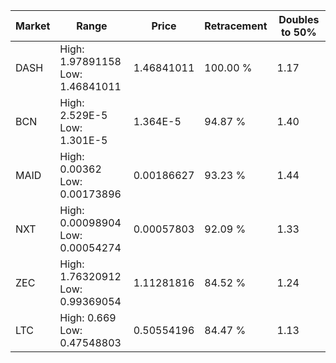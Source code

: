 | Market | Range | Price| Retracement | Doubles to 50% |
| --- | --- | --- | --- | --- |
| DASH | High: 1.97891158<br />Low: 1.46841011 | 1.46841011 | 100.00 % | 1.17 |
| BCN | High: 2.529E-5<br />Low: 1.301E-5 | 1.364E-5 | 94.87 % | 1.40 |
| MAID | High: 0.00362<br />Low: 0.00173896 | 0.00186627 | 93.23 % | 1.44 |
| NXT | High: 0.00098904<br />Low: 0.00054274 | 0.00057803 | 92.09 % | 1.33 |
| ZEC | High: 1.76320912<br />Low: 0.99369054 | 1.11281816 | 84.52 % | 1.24 |
| LTC | High: 0.669<br />Low: 0.47548803 | 0.50554196 | 84.47 % | 1.13 |
